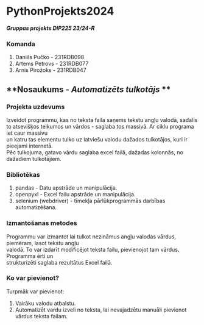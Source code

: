 # **PythonProjekts2024**
***Gruppas projekts DIP225 23/24-R***
### **Komanda**
1. Daniils Pučko - 231RDB098
2. Artems Petrovs - 231RDB077
3. Arnis Pirožoks - 231RDB047
## **Nosaukums - _Automatizēts tulkotājs_ **
### **Projekta uzdevums**
Izveidot programmu, kas no teksta faila saņems tekstu angļu valodā, sadalīs <br/>
to atsevišķos teikumos un vārdos - saglaba tos massivā. Ar ciklu programa iet caur massivu <br/>
un katru tas elementu tulko uz latviešu valodu dažados tulkotājos, kuri ir pieejami internetā.<br/>
Pēc tulkojuma, gatavo vārdu saglaba excel failā, dažadas kolonnās, no dažadiem tulkotājiem.<br/>
### **Bibliotēkas**
1. pandas - Datu apstrāde un manipulācija.
2. openpyxl - Excel failu apstrāde un manipulācija.
3. selenium (webdriver) - tīmekļa pārlūkprogrammās darbības automatizēšana.
### **Izmantošanas metodes**
Programmu var izmantot lai tulkot nezināmus angļu valodas vārdus, piemēram, lasot tekstu angļu <br/>
valodā. To var izdarīt modificējot teksta failu, pievienojot tam vārdus. Programma ērti un <br/>
strukturizēti saglaba rezultātus Excel failā.
### **Ko var pievienot?**
Turpmāk var pievienot:
1. Vairāku valodu atbalstu.
2. Automatizēt vardu izveli no teksta, lai nevajadzētu manuāli pievienot vārdus teksta failam.
